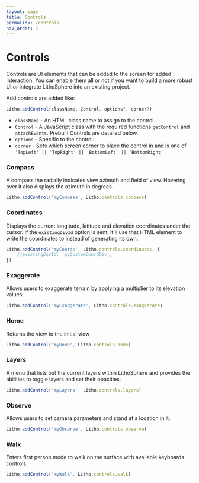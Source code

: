 ```yaml
---
layout: page
title: Controls
permalink: /controls
nav_order: 4
---
```


# Controls

Controls are UI elements that can be added to the screen for added interaction. You can enable them all or not if you want to build a more robust UI or integrate LithoSphere into an existing project.

Add controls are added like:

```javascript
Litho.addControl(className, Control, options?, corner?)
```

-   `className` - An HTML class name to assign to the control.
-   `Control` - A JavaScript class with the required functions `getControl` and `attachEvents`. Prebuilt Controls are detailed below.
-   `options` - Specific to the control.
-   `corner` - Sets which screen corner to place the control in and is one of `'TopLeft' || 'TopRight' || 'BottomLeft' || 'BottomRight'`

### Compass

A compass the radially indicates view azimuth and field of view. Hovering over it also displays the azimuth in degrees.

```javascript
Litho.addControl('myCompass', Litho.controls.compass)
```

### Coordinates

Displays the current longitude, latitude and elevation coordinates under the cursor. If the `existingDivId` option is sent, it'll use that HTML element to write the coordinates to instead of generating its own.

```javascript
Litho.addControl('myCoords', Litho.controls.coordinates, {
    //existingDivId: 'myCustomCoordDiv',
})
```

### Exaggerate

Allows users to exaggerate terrain by applying a multiplier to its elevation values.

```javascript
Litho.addControl('myExaggerate', Litho.controls.exaggerate)
```

### Home

Returns the view to the initial view

```javascript
Litho.addControl('myHome', Litho.controls.home)
```

### Layers

A menu that lists out the current layers within LithoSphere and provides the abilities to toggle layers and set their opacities.

```javascript
Litho.addControl('myLayers', Litho.controls.layers)
```

### Observe

Allows users to set camera parameters and stand at a location in it.

```javascript
Litho.addControl('myObserve', Litho.controls.observe)
```

### Walk

Enters first person mode to walk on the surface with available keyboards controls.

```javascript
Litho.addControl('myWalk', Litho.controls.walk)
```
